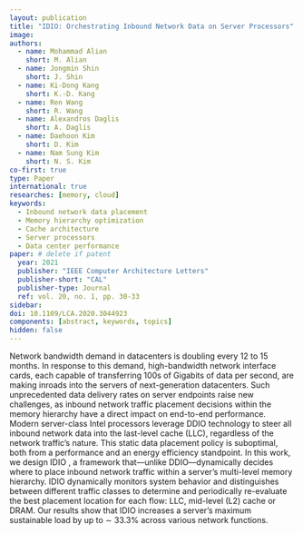 ```yaml
---
layout: publication
title: "IDIO: Orchestrating Inbound Network Data on Server Processors"
image:
authors:
  - name: Mohammad Alian
    short: M. Alian
  - name: Jongmin Shin
    short: J. Shin
  - name: Ki-Dong Kang
    short: K.-D. Kang
  - name: Ren Wang
    short: R. Wang
  - name: Alexandros Daglis
    short: A. Daglis
  - name: Daehoon Kim
    short: D. Kim
  - name: Nam Sung Kim
    short: N. S. Kim
co-first: true
type: Paper
international: true
researches: [memory, cloud]
keywords:
  - Inbound network data placement
  - Memory hierarchy optimization
  - Cache architecture
  - Server processors
  - Data center performance
paper: # delete if patent
  year: 2021
  publisher: "IEEE Computer Architecture Letters"
  publisher-short: "CAL"
  publisher-type: Journal
  ref: vol. 20, no. 1, pp. 30-33
sidebar:
doi: 10.1109/LCA.2020.3044923
components: [abstract, keywords, topics]
hidden: false
---
```


Network bandwidth demand in datacenters is doubling every 12 to 15 months. In response to this demand, high-bandwidth network interface cards, each capable of transferring 100s of Gigabits of data per second, are making inroads into the servers of next-generation datacenters. Such unprecedented data delivery rates on server endpoints raise new challenges, as inbound network traffic placement decisions within the memory hierarchy have a direct impact on end-to-end performance. Modern server-class Intel processors leverage DDIO technology to steer all inbound network data into the last-level cache (LLC), regardless of the network traffic’s nature. This static data placement policy is suboptimal, both from a performance and an energy efficiency standpoint. In this work, we design IDIO , a framework that—unlike DDIO—dynamically decides where to place inbound network traffic within a server’s multi-level memory hierarchy. IDIO dynamically monitors system behavior and distinguishes between different traffic classes to determine and periodically re-evaluate the best placement location for each flow: LLC, mid-level (L2) cache or DRAM. Our results show that IDIO increases a server’s maximum sustainable load by up to ∼ 33.3% across various network functions.